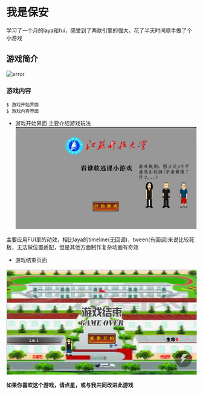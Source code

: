 # 我是保安

学习了一个月的laya和fui，感受到了两款引擎的强大，花了半天时间顺手做了个小游戏

## 游戏简介
![error](https://github.com/1768204470/Game_Securi_personnel/blob/master/doc/1.gif)

### 游戏内容
``` 
$ 游戏开始界面
$ 游戏内容界面
```
- 游戏开始界面
主要介绍游戏玩法
![error](https://github.com/1768204470/Game_Securi_personnel/blob/master/doc/1.png)

主要应用FUI里的动效，相比laya的timeline(无回调)，tween(有回调)来说比较死板，无法做位置适配，但是其他方面制作复杂动画有奇效
- 游戏结束页面

![error](https://github.com/1768204470/Game_Securi_personnel/blob/master/doc/2.png)

**如果你喜欢这个游戏，请点星，或与我共同改进此游戏**
